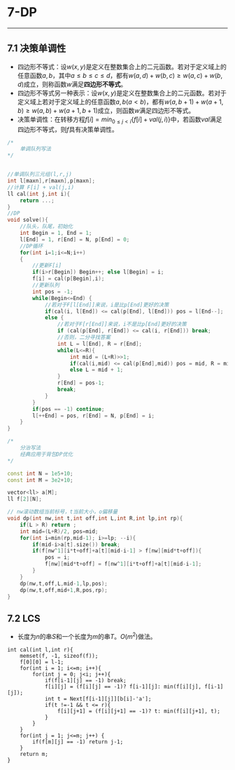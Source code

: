 # 7-DP

---

## 7.1 决策单调性

- 四边形不等式：设$w(x,y)$是定义在整数集合上的二元函数。若对于定义域上的任意函数$a,b$，其中$a\le b\le c\le d$，都有$w(a,d)+w(b,c)\ge w(a,c)+w(b,d)$成立，则称函数$w$满足**四边形不等式**。
- 四边形不等式另一种表示：设$w(x,y)$是定义在整数集合上的二元函数。若对于定义域上若对于定义域上的任意函数$a,b(a<b)$，都有$w(a, b+1)+w(a+1,b)\ge w(a,b)+w(a+1,b+1)$成立，则函数$w$满足四边形不等式。
- 决策单调性：在转移方程$f[i]=min_{0\le j<i}\{f[i]+val(j,i)\}$中，若函数$val$满足四边形不等式，则$f$具有决策单调性。

```c++
/*
	单调队列写法
*/


//单调队列三元组(l,r,j)
int l[maxn],r[maxn],p[maxn]; 
//计算 F[i] + val(j,i)
ll cal(int j,int i){
    return ...; 
}
//DP
void solve(){
    //队头，队尾，初始化
    int Begin = 1, End = 1;
    l[End] = 1, r[End] = N, p[End] = 0; 
    //DP循环
    for(int i=1;i<=N;i++)
    {
        //更新F[i] 
        if(i>r[Begin]) Begin++; else l[Begin] = i;
        f[i] = cal(p[Begin],i); 
        //更新队列
        int pos = -1;
        while(Begin<=End) {
            //若对于F[l[End]]来说，i是⽐p[End]更好的决策
            if(cal(i, l[End]) <= cal(p[End], l[End])) pos = l[End--]; 
            else {
                //若对于F[r[End]]来说，i不是比p[End]更好的决策
                if (cal(p[End], r[End]) <= cal(i, r[End])) break; 
                //否则，二分寻找答案
                int L = l[End], R = r[End];
                while(L<=R){
                    int mid = (L+R)>>1;
                    if(cal(i,mid) <= cal(p[End],mid)) pos = mid, R = mid-1; 
                  	else L = mid + 1;
                }
                r[End] = pos-1; 
                break;
            } 
        }
        if(pos == -1) continue;
        l[++End] = pos, r[End] = N, p[End] = i; 
    }
}
```

```c++
/*
	分治写法
	经典应用于背包DP优化
*/

const int N = 1e5+10;
const int M = 3e2+10;

vector<ll> a[M];
ll f[2][N];

// nw滚动数组当前标号，t当前大小，o偏移量
void dp(int nw,int t,int off,int L,int R,int lp,int rp){
    if(L > R) return ;
    int mid=(L+R)/2, pos=mid;
    for(int i=min(rp,mid-1); i>=lp; --i){
        if(mid-i>a[t].size()) break;
        if(f[nw^1][i*t+off]+a[t][mid-i-1] > f[nw][mid*t+off]){
            pos = i;
            f[nw][mid*t+off] = f[nw^1][i*t+off]+a[t][mid-i-1];
        }
    }
    dp(nw,t,off,L,mid-1,lp,pos);
    dp(nw,t,off,mid+1,R,pos,rp);
}
```

## 7.2 LCS

- 长度为$n$的串$S$和一个长度为$m$的串$T$。$O(m^2)$做法。

```
int cal(int l,int r){
    memset(f, -1, sizeof(f));
    f[0][0] = l-1;
    for(int i = 1; i<=m; i++){
        for(int j = 0; j<i; j++){
            if(f[i-1][j] == -1) break;
            f[i][j] = (f[i][j] == -1)? f[i-1][j]: min(f[i][j], f[i-1][j]);
            int t = Next[f[i-1][j]][b[i]-'a'];
            if(t !=-1 && t <= r){
                f[i][j+1] = (f[i][j+1] == -1)? t: min(f[i][j+1], t);
            }
        }
    }
    for(int j = 1; j<=m; j++) {
        if(f[m][j] == -1) return j-1;
    }
    return m;
}


```

